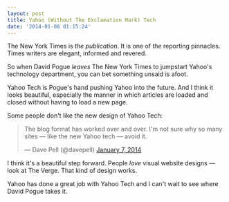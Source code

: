 ```yaml
---
layout: post
title: Yahoo (Without The Exclamation Mark) Tech
date: '2014-01-08 01:15:24'
---
```


<p>The New York Times is <em>the publication</em>. It is one of <em>the</em> reporting pinnacles. Times writers are elegant, informed and revered.</p>

<p>So when David Pogue <em>leaves</em> The New York Times to jumpstart Yahoo's technology department, you can bet something unsaid is afoot.</p>

<p>Yahoo Tech is Pogue's hand pushing Yahoo into the future. And I think it looks beautiful, especially the manner in which articles are loaded and closed without having to load a new page.</p>

<p>Some people don't like the new design of Yahoo Tech:</p>

<blockquote class="twitter-tweet" lang="en"><p>The blog format has worked over and over. I&#39;m not sure why so many sites — like the new Yahoo tech — avoid it.</p>&mdash; Dave Pell (@davepell) <a href="https://twitter.com/davepell/statuses/420693318771568640">January 7, 2014</a></blockquote>

<script async src="//platform.twitter.com/widgets.js" charset="utf-8"></script>

<p>I think it's a beautiful step forward. People <em>love</em> visual website designs — look at The Verge. That kind of design works.</p>

<p>Yahoo has done a great job with Yahoo Tech and I can't wait to see where David Pogue takes it.</p>